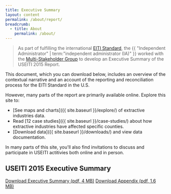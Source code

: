 ```yaml
---
title: Executive Summary
layout: content
permalink: /about/report/
breadcrumb:
  - title: About
    permalink: /about/
---
```


> As part of fulfilling the international [EITI Standard](https://eiti.org/document/standard), the {{ "Independent Administrator" | term:"independent administrator (IA)" }} worked with the [Multi-Stakeholder Group](https://www.doi.gov/eiti/FACA) to develop an Executive Summary of the USEITI 2015 Report.


This document, which you can download below, includes an overview of the contextual narrative and an account of the reporting and reconciliation process for the EITI Standard in the U.S.

However, many parts of the report are primarily available online. Explore this site to:

* [See maps and charts]({{ site.baseurl }}/explore/) of extractive industries data.
* Read [12 case studies]({{ site.baseurl }}/case-studies/) about how extractive industries have affected specific counties.
* [Download data]({{ site.baseurl }}/downloads/) and view data documentation.

In many parts of this site, you'll also find invitations to discuss and participate in USEITI actitivies both online and in person.

## USEITI 2015 Executive Summary

<a href="{{site.baseurl}}/downloads/USEITI_executive-summary_2015-12-22.pdf" class="button-tertiary"><icon class="icon-cloud icon-padded"></icon>Download Executive Summary (pdf, 4 MB)</a>
<a href="{{site.baseurl}}/downloads/USEITI_extractive-revenue-appendix_2015-12-22.pdf" class="button-tertiary"><icon class="icon-cloud icon-padded"></icon>Download Appendix (pdf, 1.6 MB)</a>
